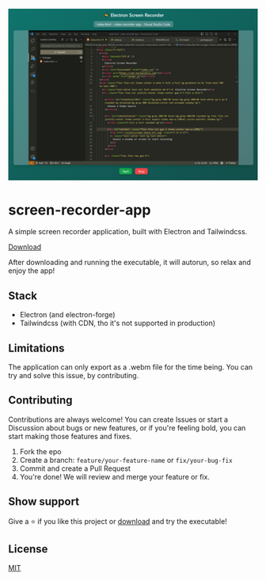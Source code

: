 
![Screenshot](https://raw.githubusercontent.com/petya0927/screen-recorder-app/main/screenshot.png)


# screen-recorder-app

A simple screen recorder application, built with Electron and Tailwindcss.

[Download](https://github.com/petya0927/screen-recorder-app/releases)

After downloading and running the executable, it will autorun, so relax and enjoy the app!
## Stack

- Electron (and electron-forge)
- Tailwindcss (with CDN, tho it's not supported in production)
## Limitations

The application can only export as a .webm file for the time being. You can try and solve this issue, by contributing.
## Contributing

Contributions are always welcome! You can create Issues or start a Discussion about bugs or new features, or if you're feeling bold, you can start making those features and fixes.



1. Fork the epo
2. Create a branch: ```feature/your-feature-name``` or ```fix/your-bug-fix```
3. Commit and create a Pull Request
4. You're done! We will review and merge your feature or fix.
## Show support

Give a ⭐️ if you like this project or [download](https://github.com/petya0927/screen-recorder-app/releases) and try the executable!
## License

[MIT](https://choosealicense.com/licenses/mit/)

